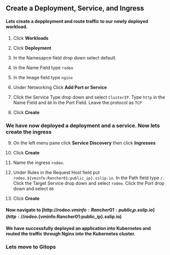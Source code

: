 ## Create a Deployment, Service, and Ingress


#### Lets create a depployment and route traffic to our newly deployed workload. 


1. Click **Workloads**


2. Click **Deployment**


3. In the Namesapce field drop down select default. 


4. In the Name Field type `rodeo`


5. In the Image field type `nginx`


6. Under Networking Click **Add Port or Service**


7. Click the Service Type drop down and select `ClusterIP`. Type `http` in the Name Field and `80` in the Port Field. Leave the protocol as `TCP`


8. Click **Create**


### We have now deployed a deployment and a service. Now lets create the ingress


9. On the left menu pane click **Service Discovery** then click **Ingresses**


10. Click **Create**


11. Name the ingress `rodeo`. 


12. Under Rules in the Request Host field put `rodeo.${vminfo:Rancher01:public_ip}.sslip.io`. In the Path field type `/`. Click the Target Service drop down and select `rodeo`. Click the Port drop down and select `80`


13. Click **Create**


#### Now navigate to [http://rodeo.${vminfo:Rancher01:public_ip}.sslip.io](http://rodeo.${vminfo:Rancher01:public_ip}.sslip.io)


#### We have successfully deployed an application into Kubernetes and routed the traffic through Nginx into the Kubernetes cluster. 


### Lets move to Gitops